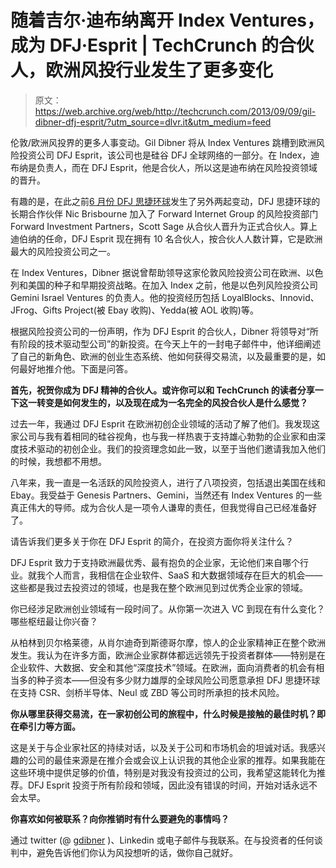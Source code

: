 # 随着吉尔·迪布纳离开 Index Ventures，成为 DFJ·Esprit | TechCrunch 的合伙人，欧洲风投行业发生了更多变化

> 原文：<https://web.archive.org/web/http://techcrunch.com/2013/09/09/gil-dibner-dfj-esprit/?utm_source=dlvr.it&utm_medium=feed>

伦敦/欧洲风投界的更多人事变动。Gil Dibner 将从 Index Ventures 跳槽到欧洲风险投资公司 DFJ Esprit，该公司也是硅谷 DFJ 全球网络的一部分。在 Index，迪布纳是负责人，而在 DFJ Esprit，他是合伙人，所以这是迪布纳在风险投资领域的晋升。

有趣的是，在此之前[6 月份 DFJ 思捷环球](https://web.archive.org/web/20230316033525/https://techcrunch.com/2013/06/18/nic/)发生了另外两起变动，DFJ 思捷环球的长期合作伙伴 Nic Brisbourne 加入了 Forward Internet Group 的风险投资部门 Forward Investment Partners，Scott Sage 从合伙人晋升为正式合伙人。算上迪伯纳的任命，DFJ Esprit 现在拥有 10 名合伙人，按合伙人人数计算，它是欧洲最大的风险投资公司之一。

在 Index Ventures，Dibner 据说曾帮助领导这家伦敦风险投资公司在欧洲、以色列和美国的种子和早期投资战略。在加入 Index 之前，他是以色列风险投资公司 Gemini Israel Ventures 的负责人。他的投资经历包括 LoyalBlocks、Innovid、JFrog、Gifts Project(被 Ebay 收购)、Yedda(被 AOL 收购)等。

根据风险投资公司的一份声明，作为 DFJ Esprit 的合伙人，Dibner 将领导对“所有阶段的技术驱动型公司”的新投资。在今天上午的一封电子邮件中，他详细阐述了自己的新角色、欧洲的创业生态系统、他如何获得交易流，以及最重要的是，如何最好地推介他。下面是问答。

**首先，祝贺你成为 DFJ 精神的合伙人。或许你可以和 TechCrunch 的读者分享一下这一转变是如何发生的，以及现在成为一名完全的风投合伙人是什么感觉？** 

过去一年，我通过 DFJ Esprit 在欧洲初创企业领域的活动了解了他们。我发现这家公司与我有着相同的硅谷视角，也与我一样热衷于支持雄心勃勃的企业家和由深度技术驱动的初创企业。我们的投资理念如此一致，以至于当他们邀请我加入他们的时候，我想都不用想。

八年来，我一直是一名活跃的风险投资人，进行了八项投资，包括退出美国在线和 Ebay。我受益于 Genesis Partners、Gemini，当然还有 Index Ventures 的一些真正伟大的导师。成为合伙人是一项令人谦卑的责任，但我觉得自己已经准备好了。

请告诉我们更多关于你在 DFJ Esprit 的简介，在投资方面你将关注什么？

DFJ Esprit 致力于支持欧洲最优秀、最有抱负的企业家，无论他们来自哪个行业。就我个人而言，我相信在企业软件、SaaS 和大数据领域存在巨大的机会——这些都是我过去投资过的领域，也是我在整个欧洲见到过优秀企业家的领域。

你已经涉足欧洲创业领域有一段时间了。从你第一次进入 VC 到现在有什么变化？哪些枢纽最让你兴奋？

从柏林到贝尔格莱德，从肖尔迪奇到斯德哥尔摩，惊人的企业家精神正在整个欧洲发生。我认为在许多方面，欧洲企业家群体都远远领先于投资者群体——特别是在企业软件、大数据、安全和其他“深度技术”领域。在欧洲，面向消费者的机会有相当多的种子资本——但没有多少财力雄厚的全球风险公司愿意承担 DFJ 思捷环球在支持 CSR、剑桥半导体、Neul 或 ZBD 等公司时所承担的技术风险。

**你从哪里获得交易流，在一家初创公司的旅程中，什么时候是接触的最佳时机？即在牵引力等方面。** 

这是关于与企业家社区的持续对话，以及关于公司和市场机会的坦诚对话。我感兴趣的公司的最佳来源是在推介会或会议上认识我的其他企业家的推荐。如果我能在这些环境中提供足够的价值，特别是对我没有投资过的公司，我希望这能转化为推荐。DFJ Esprit 投资于所有阶段和领域，因此没有错误的时间，开始对话永远不会太早。

**你喜欢如何被联系？向你推销时有什么要避免的事情吗？** 

通过 twitter (@ [gdibner](https://web.archive.org/web/20230316033525/http://twitter.com/gdibner) )、Linkedin 或电子邮件与我联系。在与投资者的任何谈判中，避免告诉他们你认为风投想听的话，做你自己就好。